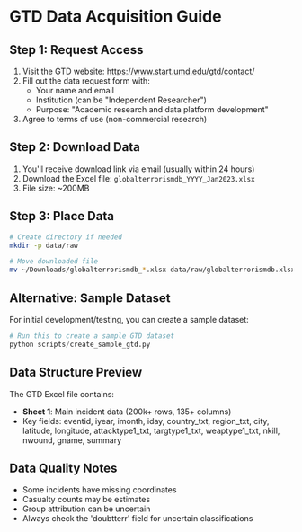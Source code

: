 # GTD Data Acquisition Guide

## Step 1: Request Access

1. Visit the GTD website: https://www.start.umd.edu/gtd/contact/
2. Fill out the data request form with:
   - Your name and email
   - Institution (can be "Independent Researcher")
   - Purpose: "Academic research and data platform development"
3. Agree to terms of use (non-commercial research)

## Step 2: Download Data

1. You'll receive download link via email (usually within 24 hours)
2. Download the Excel file: `globalterrorismdb_YYYY_Jan2023.xlsx`
3. File size: ~200MB

## Step 3: Place Data

```bash
# Create directory if needed
mkdir -p data/raw

# Move downloaded file
mv ~/Downloads/globalterrorismdb_*.xlsx data/raw/globalterrorismdb.xlsx
```

## Alternative: Sample Dataset

For initial development/testing, you can create a sample dataset:

```python
# Run this to create a sample GTD dataset
python scripts/create_sample_gtd.py
```

## Data Structure Preview

The GTD Excel file contains:
- **Sheet 1**: Main incident data (200k+ rows, 135+ columns)
- Key fields: eventid, iyear, imonth, iday, country_txt, region_txt, 
  city, latitude, longitude, attacktype1_txt, targtype1_txt, 
  weaptype1_txt, nkill, nwound, gname, summary

## Data Quality Notes

- Some incidents have missing coordinates
- Casualty counts may be estimates
- Group attribution can be uncertain
- Always check the 'doubtterr' field for uncertain classifications
